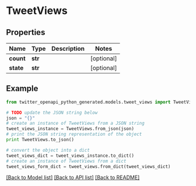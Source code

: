 # TweetViews


## Properties
Name | Type | Description | Notes
------------ | ------------- | ------------- | -------------
**count** | **str** |  | [optional] 
**state** | **str** |  | [optional] 

## Example

```python
from twitter_openapi_python_generated.models.tweet_views import TweetViews

# TODO update the JSON string below
json = "{}"
# create an instance of TweetViews from a JSON string
tweet_views_instance = TweetViews.from_json(json)
# print the JSON string representation of the object
print TweetViews.to_json()

# convert the object into a dict
tweet_views_dict = tweet_views_instance.to_dict()
# create an instance of TweetViews from a dict
tweet_views_form_dict = tweet_views.from_dict(tweet_views_dict)
```
[[Back to Model list]](../README.md#documentation-for-models) [[Back to API list]](../README.md#documentation-for-api-endpoints) [[Back to README]](../README.md)


